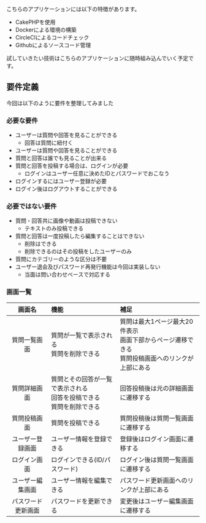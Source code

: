 こちらのアプリケーションには以下の特徴があります。

- CakePHPを使用
- Dockerによる環境の構築
- CircleCIによるコードチェック
- Githubによるソースコード管理

試していきたい技術はこちらのアプリケーションに随時組み込んでいく予定です。

## 要件定義
今回は以下のように要件を整理してみました

### 必要な要件
- ユーザーは質問や回答を見ることができる
  - 回答は質問に紐付く
- ユーザーは質問や回答を見ることができる
- 質問と回答は誰でも見ることが出来る
- 質問と回答を投稿する場合は、ログインが必要
  - ログインはユーザー任意に決めたIDとパスワードでおこなう
- ログインするにはユーザー登録が必要
- ログイン後はログアウトすることができる

### 必要ではない要件
- 質問・回答共に画像や動画は投稿できない
  - テキストのみ投稿できる
- 質問と回答は一度投稿したら編集することはできない
  - 削除はできる
  - 削除できるのはその投稿をしたユーザーのみ
- 質問にカテゴリーのような区分は不要
- ユーザー退会及びパスワード再発行機能は今回は実装しない
  - 当面は問い合わせベースで対応する

### 画面一覧

| 画面名 | 機能 | 補足 |
|:-----------:|:------------|:------------|
| 質問一覧画面 | 質問が一覧で表示される<br/>質問を削除できる | 質問は最大1ページ最大20件表示<br/>画面下部からページ遷移できる<br/>質問投稿画面へのリンクが上部にある |
| 質問詳細画面 | 質問とその回答が一覧で表示される<br/>回答を投稿できる<br/>質問を削除できる | 回答投稿後は元の詳細画面に遷移する |
| 質問投稿画面 | 質問を投稿できる | 質問投稿後は質問一覧画面に遷移する |
| ユーザー登録画面| ユーザー情報を登録できる | 登録後はログイン画面に遷移する |
| ログイン画面 | ログインできる(ID/パスワード) | ログイン後は質問一覧画面に遷移する |
| ユーザー編集画面 | ユーザー情報を編集できる | パスワード更新画面へのリンクが上部にある |
| パスワード更新画面 | パスワードを更新できる | 変更後はユーザー編集画面に遷移する |
